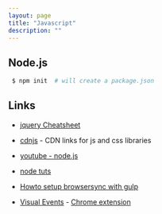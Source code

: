 ```yaml
---
layout: page
title: "Javascript"
description: ""
---
```



## Node.js

``` bash
 $ npm init  # will create a package.json
```


## Links

* [jquery Cheatsheet](https://oscarotero.com/jquery/)

* [cdnjs](https://cdnjs.com/) - CDN links for js and css libraries

* [youtube - node.js](https://www.youtube.com/watch?v=czmulJ9NBP0)

* [node tuts](http://nodetuts.com/)

* [Howto setup browsersync with gulp](https://www.browsersync.io/docs/gulp/)

* [Visual Events](http://www.sprymedia.co.uk/article/visual+event+2) -  [Chrome extension](https://chrome.google.com/webstore/detail/visual-event/pbmmieigblcbldgdokdjpioljjninaim)

